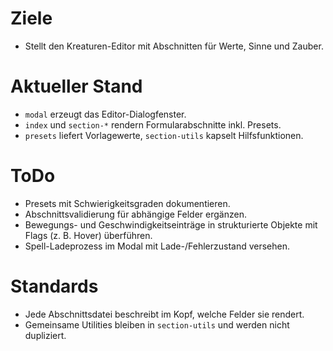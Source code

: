 # Ziele
- Stellt den Kreaturen-Editor mit Abschnitten für Werte, Sinne und Zauber.

# Aktueller Stand
- `modal` erzeugt das Editor-Dialogfenster.
- `index` und `section-*` rendern Formularabschnitte inkl. Presets.
- `presets` liefert Vorlagewerte, `section-utils` kapselt Hilfsfunktionen.

# ToDo
- Presets mit Schwierigkeitsgraden dokumentieren.
- Abschnittsvalidierung für abhängige Felder ergänzen.
- Bewegungs- und Geschwindigkeitseinträge in strukturierte Objekte mit Flags (z. B. Hover) überführen.
- Spell-Ladeprozess im Modal mit Lade-/Fehlerzustand versehen.

# Standards
- Jede Abschnittsdatei beschreibt im Kopf, welche Felder sie rendert.
- Gemeinsame Utilities bleiben in `section-utils` und werden nicht dupliziert.
